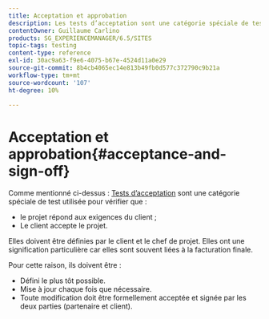 ```yaml
---
title: Acceptation et approbation
description: Les tests d’acceptation sont une catégorie spéciale de tests utilisés pour vérifier que le projet satisfait aux exigences du client et que le client accepte le projet.
contentOwner: Guillaume Carlino
products: SG_EXPERIENCEMANAGER/6.5/SITES
topic-tags: testing
content-type: reference
exl-id: 30ac9a63-f9e6-4075-b67e-4524d11a0e29
source-git-commit: 8b4cb4065ec14e813b49fb0d577c372790c9b21a
workflow-type: tm+mt
source-wordcount: '107'
ht-degree: 10%

---
```


# Acceptation et approbation{#acceptance-and-sign-off}

Comme mentionné ci-dessus : [Tests d’acceptation](/help/sites-developing/planning.md) sont une catégorie spéciale de test utilisée pour vérifier que :

* le projet répond aux exigences du client ;
* Le client accepte le projet.

Elles doivent être définies par le client et le chef de projet. Elles ont une signification particulière car elles sont souvent liées à la facturation finale.

Pour cette raison, ils doivent être :

* Défini le plus tôt possible.
* Mise à jour chaque fois que nécessaire.
* Toute modification doit être formellement acceptée et signée par les deux parties (partenaire et client).
